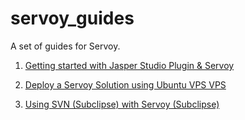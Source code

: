 # servoy_guides
A set of guides for Servoy.

1. [Getting started with Jasper Studio Plugin & Servoy](https://docs.google.com/document/d/1xpvnD2KSFiLrVA5I8Fm9x2ER9PAfxawu-PWnTWxuhQo/pub)

2. [Deploy a Servoy Solution using Ubuntu VPS VPS](https://docs.google.com/document/d/1xetESp-pKyw7oyxJUQF1-XhlLsH6gKPlNQZj9PkGgu4/pub)

3. [Using SVN (Subclipse) with Servoy (Subclipse)](https://docs.google.com/document/d/1wEW4zNC7XGqhHhMxbSyyQjOXp3cf_Civ2YOirRpAvtA/pub)
